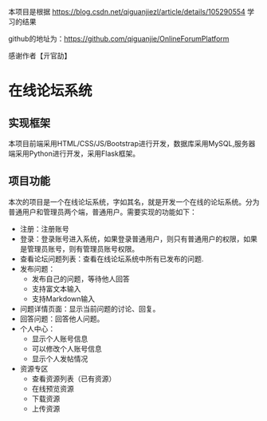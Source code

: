 本项目是根据 https://blog.csdn.net/qiguanjiezl/article/details/105290554 学习的结果

github的地址为：https://github.com/qiguanjie/OnlineForumPlatform

感谢作者【亓官劼】

# 在线论坛系统
## 实现框架
本项目前端采用HTML/CSS/JS/Bootstrap进行开发，数据库采用MySQL,服务器端采用Python进行开发，采用Flask框架。
## 项目功能
本次的项目是一个在线论坛系统，字如其名，就是开发一个在线的论坛系统。分为普通用户和管理员两个端，普通用户。需要实现的功能如下：

-   注册：注册账号
-   登录：登录账号进入系统，如果登录普通用户，则只有普通用户的权限，如果是管理员账号，则有管理员账号权限。
-   查看论坛问题列表：查看在线论坛系统中所有已发布的问题.
-   发布问题：
    -   发布自己的问题，等待他人回答
    -   支持富文本输入
    -   支持Markdown输入
-   问题详情页面：显示当前问题的讨论、回复。
-   回答问题：回答他人问题。
-   个人中心：
    -   显示个人账号信息
    -   可以修改个人账号信息
    -   显示个人发帖情况
  - 资源专区
    - 查看资源列表（已有资源）
    - 在线预览资源
    - 下载资源
    - 上传资源
